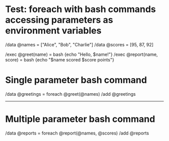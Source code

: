 # Test: foreach with bash commands accessing parameters as environment variables

/data @names = ["Alice", "Bob", "Charlie"]
/data @scores = [95, 87, 92]

/exec @greet(name) = bash {echo "Hello, $name!"}
/exec @report(name, score) = bash {echo "$name scored $score points"}

# Single parameter bash command
/data @greetings = foreach @greet(@names)
/add @greetings

---

# Multiple parameter bash command
/data @reports = foreach @report(@names, @scores)
/add @reports